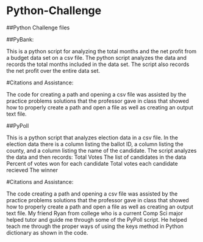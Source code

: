 # Python-Challenge
##Python Challenge files

##PyBank:

This is a python script for analyzing the total months and the net profit from a budget data set on a csv file.
The python script analyzes the data and records the total months included in the data set. The script also records the net profit over 
the entire data set.

#Citations and Assistance:

The code for creating a path and opening a csv file was assisted by the practice problems solutions that the professor 
gave in class that showed how to properly create a path and open a file as well as creating an output text file. 


##PyPoll

This is a python script that analyzes election data in a csv file.
In the election data there is a column listing the ballot ID, a column listing the county, and a column listing the name of the candidate.
The script analyzes the data and then records:
    Total Votes
    The list of candidates in the data
    Percent of votes won for each candidate
    Total votes each candidate recieved
    The winner

#Citations and Assistance:

The code creating a path and opening a csv file was assisted by the practice problems solutions that the professor 
gave in class that showed how to properly create a path and open a file as well as creating an output text file.
My friend Ryan from college who is a current Comp Sci major helped tutor and guide me through some of the PyPoll script. He helped teach me through 
the proper ways of using the keys method in Python dictionary as shown in the code. 
